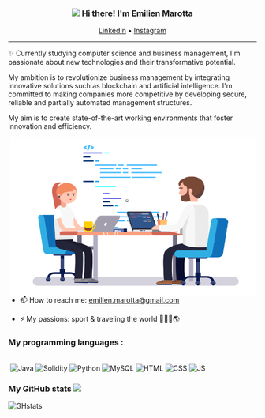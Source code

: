 
<h3 align="center"><img src = "https://raw.githubusercontent.com/MartinHeinz/MartinHeinz/master/wave.gif" width = 30px> Hi there! I'm Emilien Marotta</h3>

<p align="center">
  <a href="https://www.linkedin.com/in/emilienmarotta">LinkedIn</a> •
  <a href="https://instagram.com/emilienmrta">Instagram</a>
</p>

---
✨ Currently studying computer science and business management, I'm passionate about new technologies and their transformative potential. 

My ambition is to revolutionize business management by integrating innovative solutions such as blockchain and artificial intelligence. I'm committed to making companies more competitive by developing secure, reliable and partially automated management structures. 

My aim is to create state-of-the-art working environments that foster innovation and efficiency.

<img align="right" alt="GIF" src="./img/Programmers.gif" width="500" height="320" />  

- 📫 How to reach me: <a href="mailto:emilien.marotta@gmail.com">emilien.marotta@gmail.com<a/>

- ⚡ My passions: sport & traveling the world 🏋🏻‍♂️🌎

### My programming languages :

<br>
<div>
 <img title="" width="50px" src="https://cdn.jsdelivr.net/gh/devicons/devicon@latest/icons/csharp/csharp-original.svg" />   
 <img title="Java" width="50px" src="https://cdn.jsdelivr.net/gh/devicons/devicon@latest/icons/java/java-original.svg" />   
 <img title="Solidity" width="50px" src="https://cdn.jsdelivr.net/gh/devicons/devicon@latest/icons/solidity/solidity-original.svg" />   
 <img title="Python" width="50px" src="https://cdn.jsdelivr.net/gh/devicons/devicon@latest/icons/python/python-original.svg" />   
 <img title="MySQL" width="50px" src="https://cdn.jsdelivr.net/gh/devicons/devicon@latest/icons/mysql/mysql-original.svg" />   
 <img title="HTML" width="50px" src="https://cdn.jsdelivr.net/gh/devicons/devicon@latest/icons/html5/html5-original.svg" />   
 <img title="CSS" width="50px" src="https://cdn.jsdelivr.net/gh/devicons/devicon@latest/icons/css3/css3-original.svg" />   
 <img title="JS" width="50px" src="https://cdn.jsdelivr.net/gh/devicons/devicon@latest/icons/javascript/javascript-original.svg" />
</div>
 
 ### My GitHub stats <img src = "https://i.pinimg.com/originals/65/c4/f4/65c4f452571be1261e9c623f7da488ac.gif" width = 35px> 

![GHstats](https://github-readme-stats.vercel.app/api?username=emilienmarotta&show_icons=true)

